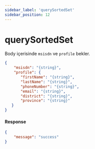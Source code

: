 ```yaml
---
sidebar_label: 'querySortedSet'
sidebar_position: 12
---
```


# querySortedSet
Body içerisinde `msisdn` ve `profile` bekler.

```json
{
    "msisdn": "{string}",
    "profile": {
       "firstName": "{string}",
       "lastName": "{string}",
       "phoneNumber": "{string}",
       "email": "{string}",
       "district": "{string}",
       "province": "{string}"
   }
}
```
#### Response
```json
{
    "message": "success"
}
```